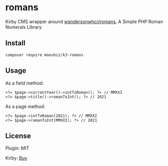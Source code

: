 # romans

Kirby CMS wrapper around [wandersonwhcr/romans](https://github.com/wandersonwhcr/romans), A Simple PHP Roman Numerals Library

## Install

```
composer require moevbiz/k3-romans
```

## Usage

As a field method:
```
<?= $page->currentYear()->intToRoman(); ?> // MMXXI
<?= $page->title()->romanToInt(); ?> // 2021
```

As a page method:
```
<?= $page->intToRoman(2021); ?> // MMXXI
<?= $page->romanToInt(MMXXI); ?> // 2021
```

## License

Plugin: MIT

Kirby: [Buy](https://getkirby.com/buy)